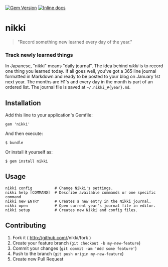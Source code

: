 [![Gem Version](https://badge.fury.io/rb/nikki.png)](http://badge.fury.io/rb/nikki)
[![Inline docs](http://inch-pages.github.io/github/brandonpittman/nikki.png)](http://inch-pages.github.io/github/brandonpittman/nikki)

# nikki

> "Record something new learned every day of the year."

### Track newly learned things

In Japanese, "nikki" means "daily journal". The idea behind *nikki* is to record one thing you learned today. If all goes well, you've got a 365 line journal formatted in Markdown and ready to be posted to your blog on January 1st next year. The months are H1's and every day in the month is part of an ordered list. The journal file is saved at `~/.nikki_#{year}.md`.

## Installation

Add this line to your application's Gemfile:

    gem 'nikki'

And then execute:

    $ bundle

Or install it yourself as:

    $ gem install nikki

## Usage

    nikki config          # Change Nikki's settings.
    nikki help [COMMAND]  # Describe available commands or one specific command
    nikki new ENTRY       # Creates a new entry in the Nikki journal.
    nikki open            # Open current year's journal file in editor.
    nikki setup           # Creates new Nikki and config files.

## Contributing

1. Fork it ( http://github.com/<my-github-username>/nikki/fork )
2. Create your feature branch (`git checkout -b my-new-feature`)
3. Commit your changes (`git commit -am 'Add some feature'`)
4. Push to the branch (`git push origin my-new-feature`)
5. Create new Pull Request
